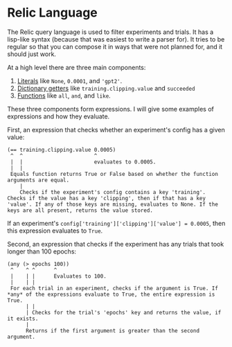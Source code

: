 # Relic Language

The Relic query language is used to filter experiments and trials.
It has a lisp-like syntax (because that was easiest to write a parser for).
It tries to be regular so that you can compose it in ways that were not planned for, and it should just work.

At a high level there are three main components:

1. [Literals](literals.md) like `None`, `0.0001`, and `'gpt2'`.
2. [Dictionary getters](dictionary-getters.md) like `training.clipping.value` and `succeeded`
3. [Functions](functions.md) like `all`, `and`, and `like`.

These three components form expressions.
I will give some examples of expressions and how they evaluate.

First, an expression that checks whether an experiment's config has a given value:

```
(== training.clipping.value 0.0005)
 ^  ^                       ^
 |  |                       evaluates to 0.0005.
 |  |
 Equals function returns True or False based on whether the function arguments are equal.
    |
    Checks if the experiment's config contains a key 'training'. Checks if the value has a key 'clipping', then if that has a key 'value'. If any of those keys are missing, evaluates to None. If the keys are all present, returns the value stored.
```

If an experiment's `config['training']['clipping']['value'] = 0.0005`, then this expression evaluates to `True`. 

Second, an expression that checks if the experiment has any trials that took longer than 100 epochs:

```
(any (> epochs 100))
 ^    ^ ^      ^
 |    | |      Evaluates to 100.
 |    | |
 For each trial in an experiment, checks if the argument is True. If *any* of the expressions evaluate to True, the entire expression is True.
      | |
      | Checks for the trial's 'epochs' key and returns the value, if it exists.
      |
      Returns if the first argument is greater than the second argument.
```
